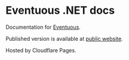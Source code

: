 # Eventuous .NET docs

Documentation for [Eventuous](https://github.com/Eventuous/eventuous).

Published version is available at [public website](https://eventuous.dev).

Hosted by Cloudflare Pages.
